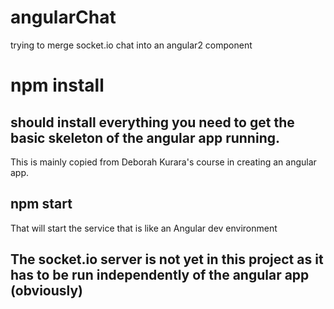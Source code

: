 # angularChat
trying to merge socket.io chat into an angular2 component 

# npm install 

## should install everything you need to get the basic skeleton of the angular app running.

This is mainly copied from Deborah Kurara's course in creating an angular app.

## npm start
That will start the service that is like an Angular dev environment

## The socket.io server is not yet in this project as it has to be run independently of the angular app (obviously)
